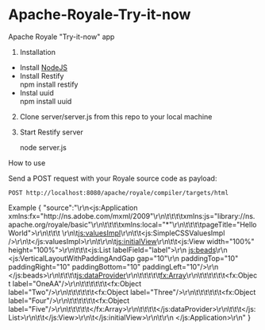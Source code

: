 # Apache-Royale-Try-it-now
Apache Royale "Try-it-now" app

1. Installation

- Install [NodeJS](https://nodejs.org/en/)  
- Install Restify  
    npm install restify  
- Instal uuid  
    npm install uuid  

2. Clone server/server.js from this repo to your local machine

3. Start Restify server

    node server.js

How to use

Send a POST request with your Royale source code as payload:

    POST http://localhost:8080/apache/royale/compiler/targets/html

Example
    {
    "source":"<?xml version=\"1.0\" encoding=\"utf-8\"?>\r\n<js:Application         xmlns:fx=\"http:\/\/ns.adobe.com\/mxml\/2009\"\r\n\t\t\t\txmlns:js=\"library:\/\/ns.apache.org\/royale\/basic\"\r\n\t\t\t\txmlns:local=\"*\"\r\n\t\t\t\tpageTitle=\"HelloWorld\">\r\n\t\t\t   \r\n\t<js:valuesImpl>\r\n\t\t<js:SimpleCSSValuesImpl \/>\r\n\t<\/js:valuesImpl>\r\n\t\r\n\t<js:initialView>\r\n\t\t<js:View width=\"100%\" height=\"100%\">\r\n\t\t\t<js:List labelField=\"label\">\r\n            <js:beads>\r\n                    <js:VerticalLayoutWithPaddingAndGap gap=\"10\"\r\n            paddingTop=\"10\" paddingRight=\"10\" paddingBottom=\"10\" paddingLeft=\"10\"\/>\r\n    <\/js:beads>\r\n\t\t\t\t<js:dataProvider>\r\n\t\t\t\t\t<fx:Array>\r\n\t\t\t\t\t\t<fx:Object label=\"OneAA\"\/>\r\n\t\t\t\t\t\t<fx:Object label=\"Two\"\/>\r\n\t\t\t\t\t\t<fx:Object label=\"Three\"\/>\r\n\t\t\t\t\t\t<fx:Object label=\"Four\"\/>\r\n\t\t\t\t\t\t<fx:Object label=\"Five\"\/>\r\n\t\t\t\t\t<\/fx:Array>\r\n\t\t\t\t<\/js:dataProvider>\r\n\t\t\t<\/js:List>\r\n\t\t<\/js:View>\r\n\t<\/js:initialView>\r\n\t\r\n <\/js:Application>\r\n"
    }
